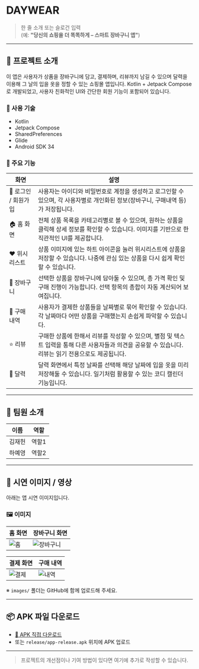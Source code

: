 # DAYWEAR

> 한 줄 소개 또는 슬로건 입력  
(예: **"당신의 쇼핑을 더 똑똑하게 – 스마트 장바구니 앱"**)

---

## 📝 프로젝트 소개

 이 앱은 사용자가 상품을 장바구니에 담고, 결제하며, 리뷰까지 남길 수 있으며 달력을 이용해 그 날의 입을 옷을 정할 수 있는 쇼핑몰 앱입니다. Kotlin + Jetpack Compose로 개발되었고, 사용자 친화적인 UI와 간단한 회원 기능이 포함되어 있습니다.

### 🔧 사용 기술
- Kotlin
- Jetpack Compose
- SharedPreferences
- Glide
- Android SDK 34

### 📄 주요 기능

| 화면 | 설명 |
|------|------|
| 🔐 로그인 / 회원가입 | 사용자는 아이디와 비밀번호로 계정을 생성하고 로그인할 수 있으며, 각 사용자별로 개인화된 정보(장바구니, 구매내역 등)가 저장됩니다. |
| 🏠 홈 화면 | 전체 상품 목록을 카테고리별로 볼 수 있으며, 원하는 상품을 클릭해 상세 정보를 확인할 수 있습니다. 이미지를 기반으로 한 직관적인 UI를 제공합니다. |
| ❤️ 위시리스트 |	상품 이미지에 있는 하트 아이콘을 눌러 위시리스트에 상품을 저장할 수 있습니다. 나중에 관심 있는 상품을 다시 쉽게 확인할 수 있습니다. |
| 🛒 장바구니 | 선택한 상품을 장바구니에 담아둘 수 있으며, 총 가격 확인 및 구매 진행이 가능합니다. 선택 항목의 총합이 자동 계산되어 보여집니다. |
| 🧾 구매 내역 | 사용자가 결제한 상품들을 날짜별로 묶어 확인할 수 있습니다. 각 날짜마다 어떤 상품을 구매했는지 손쉽게 파악할 수 있습니다. |
| ⭐ 리뷰 | 구매한 상품에 한해서 리뷰를 작성할 수 있으며, 별점 및 텍스트 입력을 통해 다른 사용자들과 의견을 공유할 수 있습니다. 리뷰는 읽기 전용으로도 제공됩니다. |
| 📅 달력	| 달력 화면에서 특정 날짜를 선택해 해당 날짜에 입을 옷을 미리 저장해둘 수 있습니다. 일기처럼 활용할 수 있는 코디 캘린더 기능입니다. |

---

## 👥 팀원 소개

| 이름 | 역할 |
|------|------|
| 김재헌 | 역할1 |
| 하예영 | 역할2 |

---

## 🎥 시연 이미지 / 영상

아래는 앱 시연 이미지입니다.

### 🖼️ 이미지

| 홈 화면 | 장바구니 화면 |
|----------|----------------|
| ![홈](images/home.png) | ![장바구니](images/cart.png) |

| 결제 화면 | 구매 내역 |
|------------|--------------|
| ![결제](images/payment.png) | ![내역](images/history.png) |

※ `images/` 폴더는 GitHub에 함께 업로드해 주세요.

---

## 📦 APK 파일 다운로드

- [🔗 APK 직접 다운로드](https://drive.google.com/...)  
- 또는 `release/app-release.apk` 위치에 APK 업로드

---

> 프로젝트의 개선점이나 기여 방법이 있다면 여기에 추가로 작성할 수 있습니다.
